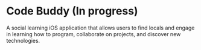 # Code Buddy (In progress)
A social learning iOS application that allows users to find locals and engage in learning how to program, collaborate on projects, and discover new technologies.

